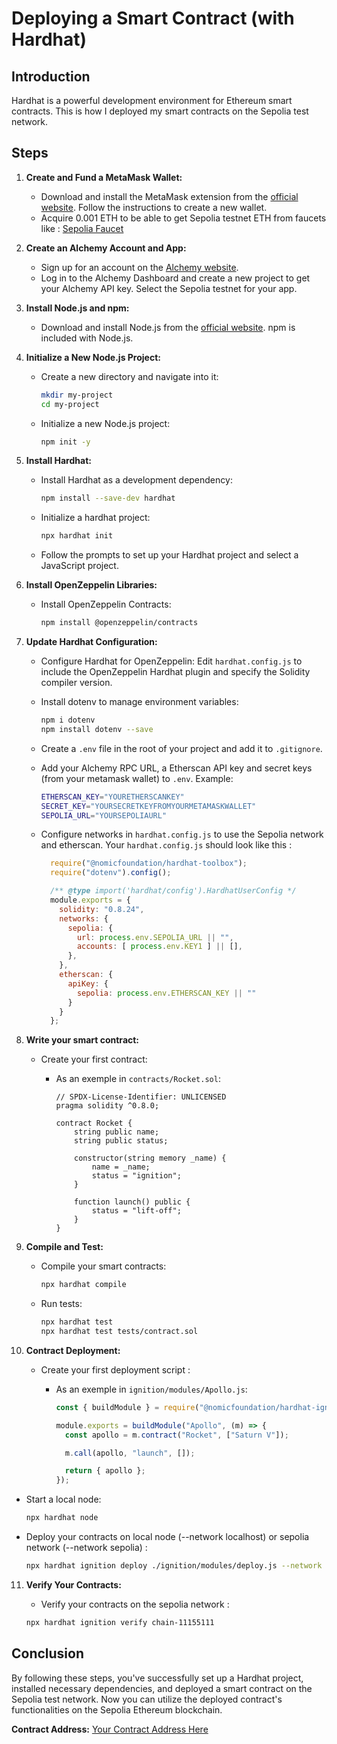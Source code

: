 # Deploying a Smart Contract (with Hardhat)

## Introduction
Hardhat is a powerful development environment for Ethereum smart contracts. This is how I deployed my smart contracts on the Sepolia test network.

## Steps

1. **Create and Fund a MetaMask Wallet:**
   - Download and install the MetaMask extension from the [official website](https://metamask.io/). Follow the instructions to create a new wallet.
   - Acquire 0.001 ETH to be able to get Sepolia testnet ETH from faucets like : [Sepolia Faucet](https://faucet.sepolia.dev/)


2. **Create an Alchemy Account and App:**
   - Sign up for an account on the [Alchemy website](https://alchemy.com/).
   - Log in to the Alchemy Dashboard and create a new project to get your Alchemy API key. Select the Sepolia testnet for your app.

   
3. **Install Node.js and npm:**
   - Download and install Node.js from the [official website](https://nodejs.org/). npm is included with Node.js.


4. **Initialize a New Node.js Project:**
   - Create a new directory and navigate into it:
     
     ```sh
     mkdir my-project
     cd my-project
     ```
     
   - Initialize a new Node.js project:
     
     ```sh
     npm init -y
     ```


5. **Install Hardhat:**
   - Install Hardhat as a development dependency:
     
     ```sh
     npm install --save-dev hardhat
     ```
     
   - Initialize a hardhat project:
     
     ```sh
     npx hardhat init
     ```
     
   - Follow the prompts to set up your Hardhat project and select a JavaScript project.


6. **Install OpenZeppelin Libraries:**
   - Install OpenZeppelin Contracts:
     
     ```sh
     npm install @openzeppelin/contracts
     ```

   
7. **Update Hardhat Configuration:**
   - Configure Hardhat for OpenZeppelin:
     Edit `hardhat.config.js` to include the OpenZeppelin Hardhat plugin and specify the Solidity compiler version.
   - Install dotenv to manage environment variables:
     
     ```sh
     npm i dotenv
     npm install dotenv --save
     ```
   
   - Create a `.env` file in the root of your project and add it to `.gitignore`.
   - Add your Alchemy RPC URL, a Etherscan API key and secret keys (from your metamask wallet) to `.env`. Example:
     
     ```sh
     ETHERSCAN_KEY="YOURETHERSCANKEY"
     SECRET_KEY="YOURSECRETKEYFROMYOURMETAMASKWALLET"
     SEPOLIA_URL="YOURSEPOLIAURL"
     ```
   
   - Configure networks in `hardhat.config.js` to use the Sepolia network and etherscan. Your `hardhat.config.js` should look like this :
     
     ```javascript
       require("@nomicfoundation/hardhat-toolbox");
       require("dotenv").config();

       /** @type import('hardhat/config').HardhatUserConfig */
       module.exports = {
         solidity: "0.8.24",
         networks: {
           sepolia: {
             url: process.env.SEPOLIA_URL || "",
             accounts: [ process.env.KEY1 ] || [],
           },
         },
         etherscan: {
           apiKey: {
             sepolia: process.env.ETHERSCAN_KEY || ""
           }
         }
       };
     ```


8. **Write your smart contract:**
    - Create your first contract:
      - As an exemple in `contracts/Rocket.sol`:
        
        ```solidity
        // SPDX-License-Identifier: UNLICENSED
        pragma solidity ^0.8.0;

        contract Rocket {
            string public name;
            string public status;

            constructor(string memory _name) {
                name = _name;
                status = "ignition";
            }

            function launch() public {
                status = "lift-off";
            }
        }
        ```

      
9. **Compile and Test:**
   - Compile your smart contracts:
     
     ```sh
     npx hardhat compile
     ```
     
   - Run tests:
     
     ```sh
     npx hardhat test
     npx hardhat test tests/contract.sol
     ```


10. **Contract Deployment:**
    - Create your first deployment script :
      - As an exemple in `ignition/modules/Apollo.js`:
        
        ```javascript
        const { buildModule } = require("@nomicfoundation/hardhat-ignition/modules");

        module.exports = buildModule("Apollo", (m) => {
          const apollo = m.contract("Rocket", ["Saturn V"]);

          m.call(apollo, "launch", []);

          return { apollo };
        });
        ```
   - Start a local node:
     
     ```sh
     npx hardhat node
     ```
   
   - Deploy your contracts on local node (--network localhost) or sepolia network (--network sepolia) :
     
     ```sh
     npx hardhat ignition deploy ./ignition/modules/deploy.js --network sepolia
     ```


11. **Verify Your Contracts:**
    - Verify your contracts on the sepolia network :
      
    ```sh
    npx hardhat ignition verify chain-11155111
    ```


## Conclusion
By following these steps, you've successfully set up a Hardhat project, installed necessary dependencies, and deployed a smart contract on the Sepolia test network. Now you can utilize the deployed contract's functionalities on the Sepolia Ethereum blockchain.

**Contract Address:** [Your Contract Address Here](https://sepolia.etherscan.io/address/YourContractAddressHere)

